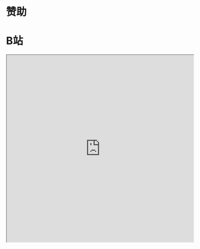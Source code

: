 

# **赞助**



# **B站**

<iframe   src="https://space.bilibili.com/394214012" width="512" height="512"   frameborder="1/0"  name="B站"     scrolling="yes/no/auto">   

</iframe>

